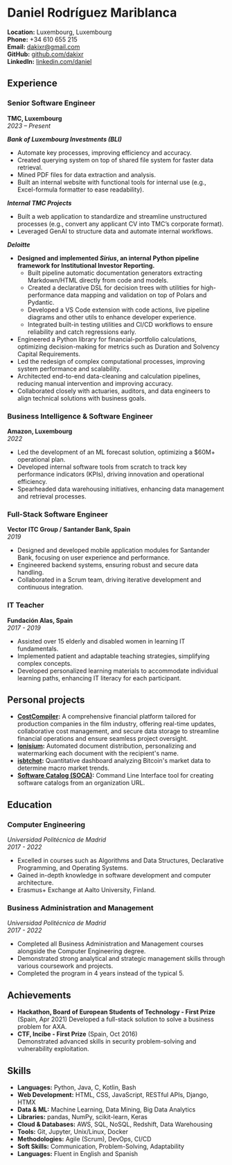 # Daniel Rodríguez Mariblanca

**Location:** Luxembourg, Luxembourg  
**Phone:** +34 610 655 215  
**Email:** [dakixr@gmail.com](mailto:dakixr@gmail.com)  
**GitHub:** [github.com/dakixr](https://github.com/dakixr)  
**LinkedIn:** [linkedin.com/daniel](https://www.linkedin.com/in/daniel-rodr%C3%ADguez-mariblanca-00a26a173/)

## **Experience**

### **Senior Software Engineer**

**TMC, Luxembourg**  
_2023 – Present_  

**_Bank of Luxembourg Investments (BLI)_**
- Automate key processes, improving efficiency and accuracy.  
- Created querying system on top of shared file system for faster data retrieval.  
- Mined PDF files for data extraction and analysis.  
- Built an internal website with functional tools for internal use (e.g., Excel-formula formatter to ease readability).  

**_Internal TMC Projects_**
- Built a web application to standardize and streamline unstructured processes (e.g., convert any applicant CV into TMC’s corporate format).  
- Leveraged GenAI to structure data and automate internal workflows.  

**_Deloitte_**
- **Designed and implemented *Sirius*, an internal Python pipeline framework for Institutional Investor Reporting.**  
  - Built pipeline automatic documentation generators extracting Markdown/HTML directly from code and models.  
  - Created a declarative DSL for decision trees with utilities for high-performance data mapping and validation on top of Polars and Pydantic.  
  - Developed a VS Code extension with code actions, live pipeline diagrams and other utils to enhance developer experience.  
  - Integrated built-in testing utilities and CI/CD workflows to ensure reliability and catch regressions early.  
- Engineered a Python library for financial-portfolio calculations, optimizing decision-making for metrics such as Duration and Solvency Capital Requirements.  
- Led the redesign of complex computational processes, improving system performance and scalability.  
- Architected end-to-end data-cleaning and calculation pipelines, reducing manual intervention and improving accuracy.  
- Collaborated closely with actuaries, auditors, and data engineers to align technical solutions with business goals.

### **Business Intelligence & Software Engineer**

**Amazon, Luxembourg**  
_2022_

- Led the development of an ML forecast solution, optimizing a $60M+ operational plan.
- Developed internal software tools from scratch to track key performance indicators (KPIs), driving innovation and operational efficiency.
- Spearheaded data warehousing initiatives, enhancing data management and retrieval processes.

### **Full-Stack Software Engineer**

**Vector ITC Group / Santander Bank, Spain**  
_2019_

- Designed and developed mobile application modules for Santander Bank, focusing on user experience and performance.
- Engineered backend systems, ensuring robust and secure data handling.
- Collaborated in a Scrum team, driving iterative development and continuous integration.

### **IT Teacher**

**Fundación Alas, Spain**  
_2017 - 2019_

- Assisted over 15 elderly and disabled women in learning IT fundamentals.
- Implemented patient and adaptable teaching strategies, simplifying complex concepts.
- Developed personalized learning materials to accommodate individual learning paths, enhancing IT literacy for each participant.

## **Personal projects**

- **[CostCompiler](https://costcompiler.com):** A comprehensive financial platform tailored for production companies in the film industry, offering real-time updates, collaborative cost management, and secure data storage to streamline financial operations and ensure seamless project oversight.
- **[Ionisium](https://ionisium.es):** Automated document distribution, personalizing and watermarking each document with the recipient's name.
- **[isbtchot](https://isbtchot.dakixr.dev):** Quantitative dashboard analyzing Bitcoin's market data to determine macro market trends.
- **[Software Catalog (SOCA)](https://github.com/oeg-upm/soca):** Command Line Interface tool for creating software catalogs from an organization URL.

## **Education**

### **Computer Engineering**

_Universidad Politécnica de Madrid_  
_2017 - 2022_

- Excelled in courses such as Algorithms and Data Structures, Declarative Programming, and Operating Systems.
- Gained in-depth knowledge in software development and computer architecture.
- Erasmus+ Exchange at Aalto University, Finland.

### **Business Administration and Management**

_Universidad Politécnica de Madrid_  
_2017 - 2022_

- Completed all Business Administration and Management courses alongside the Computer Engineering degree.
- Demonstrated strong analytical and strategic management skills through various coursework and projects.
- Completed the program in 4 years instead of the typical 5.

## **Achievements**

- **Hackathon, Board of European Students of Technology - First Prize** (Spain, Apr 2021)
  Developed a full-stack solution to solve a business problem for AXA.
- **CTF, Incibe - First Prize** (Spain, Oct 2016)  
  Demonstrated advanced skills in security problem-solving and vulnerability exploitation.

## **Skills**

- **Languages:** Python, Java, C, Kotlin, Bash
- **Web Development:** HTML, CSS, JavaScript, RESTful APIs, Django, HTMX
- **Data & ML:** Machine Learning, Data Mining, Big Data Analytics
- **Libraries:** pandas, NumPy, scikit-learn, Keras
- **Cloud & Databases:** AWS, SQL, NoSQL, Redshift, Data Warehousing
- **Tools:** Git, Jupyter, Unix/Linux, Docker
- **Methodologies:** Agile (Scrum), DevOps, CI/CD
- **Soft Skills:** Communication, Problem-Solving, Adaptability
- **Languages:** Fluent in English and Spanish
